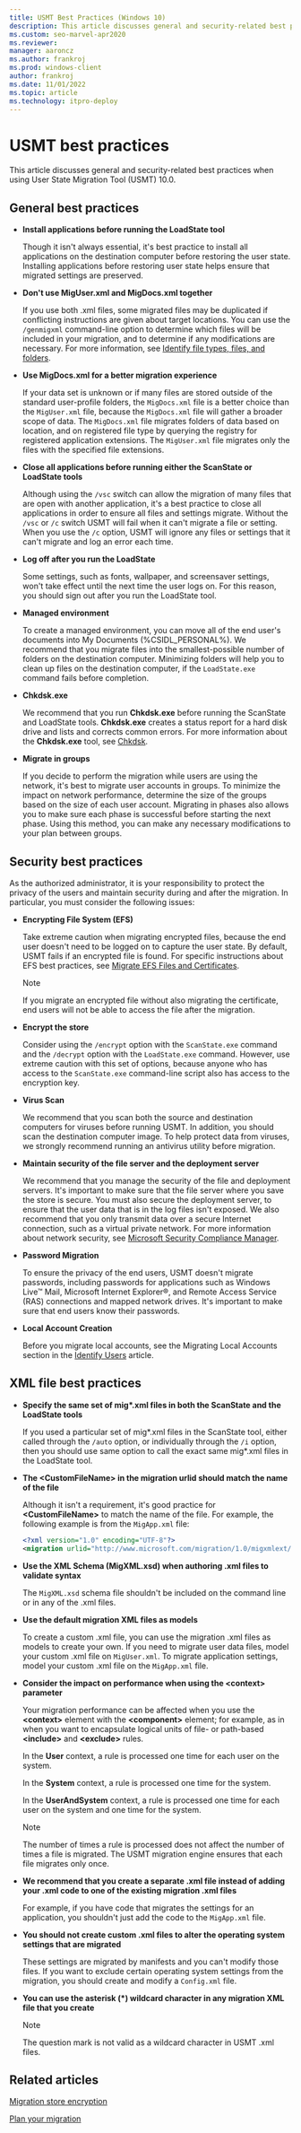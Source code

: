 ```yaml
---
title: USMT Best Practices (Windows 10)
description: This article discusses general and security-related best practices when using User State Migration Tool (USMT) 10.0.
ms.custom: seo-marvel-apr2020
ms.reviewer: 
manager: aaroncz
ms.author: frankroj
ms.prod: windows-client
author: frankroj
ms.date: 11/01/2022
ms.topic: article
ms.technology: itpro-deploy
---
```


# USMT best practices

This article discusses general and security-related best practices when using User State Migration Tool (USMT) 10.0.

## General best practices

- **Install applications before running the LoadState tool**

    Though it isn't always essential, it's best practice to install all applications on the destination computer before restoring the user state. Installing applications before restoring user state helps ensure that migrated settings are preserved.

- **Don't use MigUser.xml and MigDocs.xml together**

    If you use both .xml files, some migrated files may be duplicated if conflicting instructions are given about target locations. You can use the `/genmigxml` command-line option to determine which files will be included in your migration, and to determine if any modifications are necessary. For more information, see [Identify file types, files, and folders](usmt-identify-file-types-files-and-folders.md).

- **Use MigDocs.xml for a better migration experience**

    If your data set is unknown or if many files are stored outside of the standard user-profile folders, the `MigDocs.xml` file is a better choice than the `MigUser.xml` file, because the `MigDocs.xml` file will gather a broader scope of data. The `MigDocs.xml` file migrates folders of data based on location, and on registered file type by querying the registry for registered application extensions. The `MigUser.xml` file migrates only the files with the specified file extensions.

- **Close all applications before running either the ScanState or LoadState tools**

    Although using the `/vsc` switch can allow the migration of many files that are open with another application, it's a best practice to close all applications in order to ensure all files and settings migrate. Without the `/vsc` or `/c` switch USMT will fail when it can't migrate a file or setting. When you use the `/c` option, USMT will ignore any files or settings that it can't migrate and log an error each time.

- **Log off after you run the LoadState**

    Some settings, such as fonts, wallpaper, and screensaver settings, won't take effect until the next time the user logs on. For this reason, you should sign out after you run the LoadState tool.

- **Managed environment**

    To create a managed environment, you can move all of the end user's documents into My Documents (%CSIDL\_PERSONAL%). We recommend that you migrate files into the smallest-possible number of folders on the destination computer. Minimizing folders will help you to clean up files on the destination computer, if the `LoadState.exe` command fails before completion.

- **Chkdsk.exe**

    We recommend that you run **Chkdsk.exe** before running the ScanState and LoadState tools. **Chkdsk.exe** creates a status report for a hard disk drive and lists and corrects common errors. For more information about the **Chkdsk.exe** tool, see [Chkdsk](/previous-versions/windows/it-pro/windows-xp/bb490876(v=technet.10)).

- **Migrate in groups**

    If you decide to perform the migration while users are using the network, it's best to migrate user accounts in groups. To minimize the impact on network performance, determine the size of the groups based on the size of each user account. Migrating in phases also allows you to make sure each phase is successful before starting the next phase. Using this method, you can make any necessary modifications to your plan between groups.

## Security best practices

As the authorized administrator, it is your responsibility to protect the privacy of the users and maintain security during and after the migration. In particular, you must consider the following issues:

- **Encrypting File System (EFS)**

    Take extreme caution when migrating encrypted files, because the end user doesn't need to be logged on to capture the user state. By default, USMT fails if an encrypted file is found. For specific instructions about EFS best practices, see [Migrate EFS Files and Certificates](usmt-migrate-efs-files-and-certificates.md).

    > [!NOTE]
    > If you migrate an encrypted file without also migrating the certificate, end users will not be able to access the file after the migration.

- **Encrypt the store**

    Consider using the `/encrypt` option with the `ScanState.exe` command and the `/decrypt` option with the `LoadState.exe` command. However, use extreme caution with this set of options, because anyone who has access to the `ScanState.exe` command-line script also has access to the encryption key.

- **Virus Scan**

    We recommend that you scan both the source and destination computers for viruses before running USMT. In addition, you should scan the destination computer image. To help protect data from viruses, we strongly recommend running an antivirus utility before migration.

- **Maintain security of the file server and the deployment server**

    We recommend that you manage the security of the file and deployment servers. It's important to make sure that the file server where you save the store is secure. You must also secure the deployment server, to ensure that the user data that is in the log files isn't exposed. We also recommend that you only transmit data over a secure Internet connection, such as a virtual private network. For more information about network security, see [Microsoft Security Compliance Manager](https://go.microsoft.com/fwlink/p/?LinkId=215657).

- **Password Migration**

    To ensure the privacy of the end users, USMT doesn't migrate passwords, including passwords for applications such as Windows Live™ Mail, Microsoft Internet Explorer®, and Remote Access Service (RAS) connections and mapped network drives. It's important to make sure that end users know their passwords.

- **Local Account Creation**

    Before you migrate local accounts, see the Migrating Local Accounts section in the [Identify Users](usmt-identify-users.md) article.

## XML file best practices

- **Specify the same set of mig\*.xml files in both the ScanState and the LoadState tools**

    If you used a particular set of mig\*.xml files in the ScanState tool, either called through the `/auto` option, or individually through the `/i` option, then you should use same option to call the exact same mig\*.xml files in the LoadState tool.

- **The &lt;CustomFileName&gt; in the migration urlid should match the name of the file**

    Although it isn't a requirement, it's good practice for **&lt;CustomFileName&gt;** to match the name of the file. For example, the following example is from the `MigApp.xml` file:

    ``` xml
    <?xml version="1.0" encoding="UTF-8"?>
    <migration urlid="http://www.microsoft.com/migration/1.0/migxmlext/migapp">
    ```

- **Use the XML Schema (MigXML.xsd) when authoring .xml files to validate syntax**

    The `MigXML.xsd` schema file shouldn't be included on the command line or in any of the .xml files.

- **Use the default migration XML files as models**

    To create a custom .xml file, you can use the migration .xml files as models to create your own. If you need to migrate user data files, model your custom .xml file on `MigUser.xml`. To migrate application settings, model your custom .xml file on the `MigApp.xml` file.

- **Consider the impact on performance when using the &lt;context&gt; parameter**

    Your migration performance can be affected when you use the **&lt;context&gt;** element with the **&lt;component&gt;** element; for example, as in when you want to encapsulate logical units of file- or path-based **&lt;include&gt;** and **&lt;exclude&gt;** rules.

    In the **User** context, a rule is processed one time for each user on the system.

    In the **System** context, a rule is processed one time for the system.

    In the **UserAndSystem** context, a rule is processed one time for each user on the system and one time for the system.

    > [!NOTE]
    > The number of times a rule is processed does not affect the number of times a file is migrated. The USMT migration engine ensures that each file migrates only once.

- **We recommend that you create a separate .xml file instead of adding your .xml code to one of the existing migration .xml files**

    For example, if you have code that migrates the settings for an application, you shouldn't just add the code to the `MigApp.xml` file.

- **You should not create custom .xml files to alter the operating system settings that are migrated**

    These settings are migrated by manifests and you can't modify those files. If you want to exclude certain operating system settings from the migration, you should create and modify a `Config.xml` file.

- **You can use the asterisk (\*) wildcard character in any migration XML file that you create**

    > [!NOTE]
    > The question mark is not valid as a wildcard character in USMT .xml files.

## Related articles

[Migration store encryption](usmt-migration-store-encryption.md)

[Plan your migration](usmt-plan-your-migration.md)
